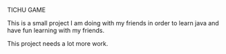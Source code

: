 TICHU GAME

This is a small project I am doing with my friends in order to learn java and have fun learning with my friends.

This project needs a lot more work.
